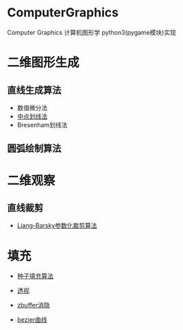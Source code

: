 # ComputerGraphics
Computer Graphics 计算机图形学 python3(pygame模块)实现
# 二维图形生成
## 直线生成算法
- 数值微分法
- [中点划线法](./mpline.py)
- Bresenham划线法
## 圆弧绘制算法
# 二维观察
## 直线裁剪
- [Liang-Barsky参数化裁剪算法](./L_B_LineClip.py)
# 填充
- [种子填充算法](./floodfill.py)

- [透视](./perspectiveone.py)

- [zbuffer消隐](./zbuffer.py)

- [bezier曲线](./bezier.py)
